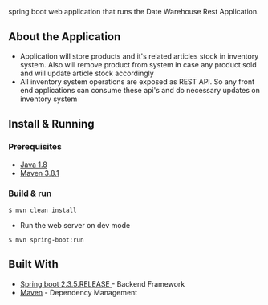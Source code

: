 spring boot web application that runs the Date Warehouse Rest Application.

## About the Application
* Application will store products and it's related articles stock in inventory system. 
   Also will remove product from system in case any product sold and will update article stock accordingly
* All inventory system operations are exposed as REST API. So any front end applications can consume these api's
 and do necessary updates on inventory system
 

## Install & Running
 
### Prerequisites
* [Java 1.8](http://www.oracle.com/technetwork/java/javase/downloads/index.html) 
* [Maven 3.8.1](https://maven.apache.org/download.cgi)

### Build & run 
```
$ mvn clean install
```

* Run the web server on dev mode
```
$ mvn spring-boot:run
```

## Built With
* [Spring boot 2.3.5.RELEASE ](https://projects.spring.io/spring-boot/) - Backend Framework
* [Maven](https://maven.apache.org/) - Dependency Management

